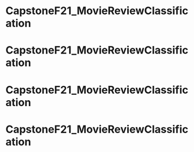# CapstoneF21_MovieReviewClassification
# CapstoneF21_MovieReviewClassification
# CapstoneF21_MovieReviewClassification
# CapstoneF21_MovieReviewClassification
